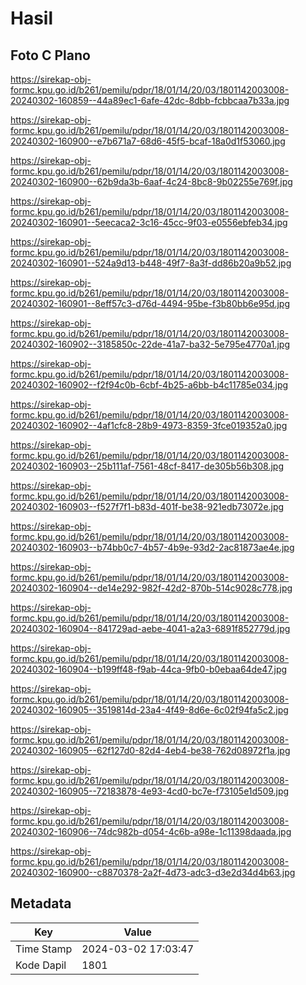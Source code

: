 # Hasil

## Foto C Plano

https://sirekap-obj-formc.kpu.go.id/b261/pemilu/pdpr/18/01/14/20/03/1801142003008-20240302-160859--44a89ec1-6afe-42dc-8dbb-fcbbcaa7b33a.jpg

https://sirekap-obj-formc.kpu.go.id/b261/pemilu/pdpr/18/01/14/20/03/1801142003008-20240302-160900--e7b671a7-68d6-45f5-bcaf-18a0d1f53060.jpg

https://sirekap-obj-formc.kpu.go.id/b261/pemilu/pdpr/18/01/14/20/03/1801142003008-20240302-160900--62b9da3b-6aaf-4c24-8bc8-9b02255e769f.jpg

https://sirekap-obj-formc.kpu.go.id/b261/pemilu/pdpr/18/01/14/20/03/1801142003008-20240302-160901--5eecaca2-3c16-45cc-9f03-e0556ebfeb34.jpg

https://sirekap-obj-formc.kpu.go.id/b261/pemilu/pdpr/18/01/14/20/03/1801142003008-20240302-160901--524a9d13-b448-49f7-8a3f-dd86b20a9b52.jpg

https://sirekap-obj-formc.kpu.go.id/b261/pemilu/pdpr/18/01/14/20/03/1801142003008-20240302-160901--8eff57c3-d76d-4494-95be-f3b80bb6e95d.jpg

https://sirekap-obj-formc.kpu.go.id/b261/pemilu/pdpr/18/01/14/20/03/1801142003008-20240302-160902--3185850c-22de-41a7-ba32-5e795e4770a1.jpg

https://sirekap-obj-formc.kpu.go.id/b261/pemilu/pdpr/18/01/14/20/03/1801142003008-20240302-160902--f2f94c0b-6cbf-4b25-a6bb-b4c11785e034.jpg

https://sirekap-obj-formc.kpu.go.id/b261/pemilu/pdpr/18/01/14/20/03/1801142003008-20240302-160902--4af1cfc8-28b9-4973-8359-3fce019352a0.jpg

https://sirekap-obj-formc.kpu.go.id/b261/pemilu/pdpr/18/01/14/20/03/1801142003008-20240302-160903--25b111af-7561-48cf-8417-de305b56b308.jpg

https://sirekap-obj-formc.kpu.go.id/b261/pemilu/pdpr/18/01/14/20/03/1801142003008-20240302-160903--f527f7f1-b83d-401f-be38-921edb73072e.jpg

https://sirekap-obj-formc.kpu.go.id/b261/pemilu/pdpr/18/01/14/20/03/1801142003008-20240302-160903--b74bb0c7-4b57-4b9e-93d2-2ac81873ae4e.jpg

https://sirekap-obj-formc.kpu.go.id/b261/pemilu/pdpr/18/01/14/20/03/1801142003008-20240302-160904--de14e292-982f-42d2-870b-514c9028c778.jpg

https://sirekap-obj-formc.kpu.go.id/b261/pemilu/pdpr/18/01/14/20/03/1801142003008-20240302-160904--841729ad-aebe-4041-a2a3-6891f852779d.jpg

https://sirekap-obj-formc.kpu.go.id/b261/pemilu/pdpr/18/01/14/20/03/1801142003008-20240302-160904--b199ff48-f9ab-44ca-9fb0-b0ebaa64de47.jpg

https://sirekap-obj-formc.kpu.go.id/b261/pemilu/pdpr/18/01/14/20/03/1801142003008-20240302-160905--3519814d-23a4-4f49-8d6e-6c02f94fa5c2.jpg

https://sirekap-obj-formc.kpu.go.id/b261/pemilu/pdpr/18/01/14/20/03/1801142003008-20240302-160905--62f127d0-82d4-4eb4-be38-762d08972f1a.jpg

https://sirekap-obj-formc.kpu.go.id/b261/pemilu/pdpr/18/01/14/20/03/1801142003008-20240302-160905--72183878-4e93-4cd0-bc7e-f73105e1d509.jpg

https://sirekap-obj-formc.kpu.go.id/b261/pemilu/pdpr/18/01/14/20/03/1801142003008-20240302-160906--74dc982b-d054-4c6b-a98e-1c11398daada.jpg

https://sirekap-obj-formc.kpu.go.id/b261/pemilu/pdpr/18/01/14/20/03/1801142003008-20240302-160900--c8870378-2a2f-4d73-adc3-d3e2d34d4b63.jpg


## Metadata

| Key        | Value               |
| ---------- | ------------------- |
| Time Stamp | 2024-03-02 17:03:47 |
| Kode Dapil | 1801                |




